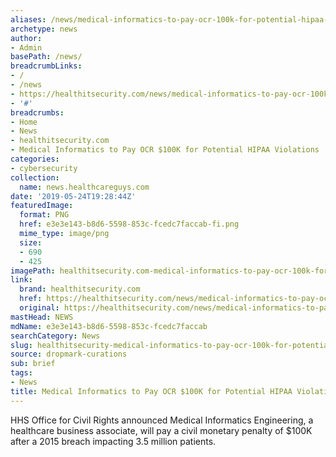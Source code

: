 ```yaml
---
aliases: /news/medical-informatics-to-pay-ocr-100k-for-potential-hipaa-violations
archetype: news
author:
- Admin
basePath: /news/
breadcrumbLinks:
- /
- /news
- https://healthitsecurity.com/news/medical-informatics-to-pay-ocr-100k-for-potential-hipaa-violations
- '#'
breadcrumbs:
- Home
- News
- healthitsecurity.com
- Medical Informatics to Pay OCR $100K for Potential HIPAA Violations
categories:
- cybersecurity
collection:
  name: news.healthcareguys.com
date: '2019-05-24T19:28:44Z'
featuredImage:
  format: PNG
  href: e3e3e143-b8d6-5598-853c-fcedc7faccab-fi.png
  mime_type: image/png
  size:
  - 690
  - 425
imagePath: healthitsecurity.com-medical-informatics-to-pay-ocr-100k-for-potential-hipaa-violations
link:
  brand: healthitsecurity.com
  href: https://healthitsecurity.com/news/medical-informatics-to-pay-ocr-100k-for-potential-hipaa-violations
  original: https://healthitsecurity.com/news/medical-informatics-to-pay-ocr-100k-for-potential-hipaa-violations
mastHead: NEWS
mdName: e3e3e143-b8d6-5598-853c-fcedc7faccab
searchCategory: News
slug: healthitsecurity-medical-informatics-to-pay-ocr-100k-for-potential-hipaa-violations
source: dropmark-curations
sub: brief
tags:
- News
title: Medical Informatics to Pay OCR $100K for Potential HIPAA Violations
---
```


HHS Office for Civil Rights announced Medical Informatics Engineering, a healthcare business associate, will pay a civil monetary penalty of $100K after a 2015 breach impacting 3.5 million patients.